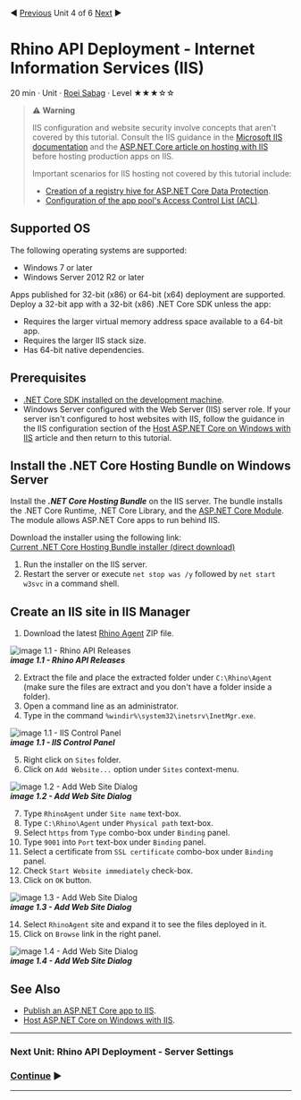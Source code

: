 :arrow_backward: [Previous](./03.DeploymentDocker.md) Unit 4 of 6 [Next](./05.ServerSettings.md) :arrow_forward:

# Rhino API Deployment - Internet Information Services (IIS)
20 min · Unit · [Roei Sabag](https://www.linkedin.com/in/roei-sabag-247aa18/) · Level ★★★☆☆  

> :warning: **Warning**
> 
> IIS configuration and website security involve concepts that aren't covered by this tutorial. Consult the IIS guidance in the [Microsoft IIS documentation](https://www.iis.net/) and the [ASP.NET Core article on hosting with IIS](https://docs.microsoft.com/en-us/aspnet/core/host-and-deploy/iis/?view=aspnetcore-5.0) before hosting production apps on IIS.
>
> Important scenarios for IIS hosting not covered by this tutorial include:
>
> * [Creation of a registry hive for ASP.NET Core Data Protection](https://docs.microsoft.com/en-us/aspnet/core/host-and-deploy/iis/?view=aspnetcore-5.0#data-protection).
> * [Configuration of the app pool's Access Control List (ACL)](https://docs.microsoft.com/en-us/aspnet/core/host-and-deploy/iis/?view=aspnetcore-5.0#application-pool-identity).

## Supported OS
The following operating systems are supported:  

* Windows 7 or later
* Windows Server 2012 R2 or later  

Apps published for 32-bit (x86) or 64-bit (x64) deployment are supported. Deploy a 32-bit app with a 32-bit (x86) .NET Core SDK unless the app:  

* Requires the larger virtual memory address space available to a 64-bit app.
* Requires the larger IIS stack size.
* Has 64-bit native dependencies.

## Prerequisites
* [.NET Core SDK installed on the development machine](./01.ConfigureDotnetAndSSLCertificate.md).
* Windows Server configured with the Web Server (IIS) server role. If your server isn't configured to host websites with IIS, follow the guidance in the IIS configuration section of the [Host ASP.NET Core on Windows with IIS](https://docs.microsoft.com/en-us/aspnet/core/host-and-deploy/iis/?view=aspnetcore-5.0#iis-configuration) article and then return to this tutorial.

## Install the .NET Core Hosting Bundle on Windows Server
Install the _**.NET Core Hosting Bundle**_ on the IIS server. The bundle installs the .NET Core Runtime, .NET Core Library, and the [ASP.NET Core Module](https://docs.microsoft.com/en-us/aspnet/core/host-and-deploy/aspnet-core-module?view=aspnetcore-5.0). The module allows ASP.NET Core apps to run behind IIS.  

Download the installer using the following link:  
[Current .NET Core Hosting Bundle installer (direct download)](https://dotnet.microsoft.com/permalink/dotnetcore-current-windows-runtime-bundle-installer)  

1. Run the installer on the IIS server.
2. Restart the server or execute `net stop was /y` followed by `net start w3svc` in a command shell.

## Create an IIS site in IIS Manager
1. Download the latest [Rhino Agent](https://github.com/savanna-projects/rhino-agent/releases) ZIP file.  

![image 1.1 - Rhino API Releases](./Images/m02u01_1.png)  
_**image 1.1 - Rhino API Releases**_  

2. Extract the file and place the extracted folder under `C:\Rhino\Agent` (make sure the files are extract and you don't have a folder inside a folder).
3. Open a command line as an administrator.
4. Type in the command `%windir%\system32\inetsrv\InetMgr.exe`.  

![image 1.1 - IIS Control Panel](./Images/m01u04_1.png)  
_**image 1.1 - IIS Control Panel**_   

5. Right click on `Sites` folder.
6. Click on `Add Website...` option under `Sites` context-menu.  

![image 1.2 - Add Web Site Dialog](./Images/m01u04_2.png)  
_**image 1.2 - Add Web Site Dialog**_ 

7. Type `RhinoAgent` under `Site name` text-box.
8. Type `C:\Rhino\Agent` under `Physical path` text-box.
9. Select `https` from `Type` combo-box under `Binding` panel.
10. Type `9001` into `Port` text-box under `Binding` panel.
11. Select a certificate from `SSL certificate` combo-box under `Binding` panel.
12. Check `Start Website immediately` check-box.
13. Click on `OK` button.  

![image 1.3 - Add Web Site Dialog](./Images/m01u04_3.png)  
_**image 1.3 - Add Web Site Dialog**_ 

14. Select `RhinoAgent` site and expand it to see the files deployed in it.
15. Click on `Browse` link in the right panel.  

![image 1.4 - Add Web Site Dialog](./Images/m01u04_4.png)  
_**image 1.4 - Add Web Site Dialog**_  

## See Also
* [Publish an ASP.NET Core app to IIS](https://docs.microsoft.com/en-us/aspnet/core/tutorials/publish-to-iis?view=aspnetcore-5.0&tabs=visual-studio).
* [Host ASP.NET Core on Windows with IIS](https://docs.microsoft.com/en-us/aspnet/core/host-and-deploy/iis/?view=aspnetcore-5.0).  

---
### Next Unit: Rhino API Deployment - Server Settings
### [Continue](./05.ServerSettings.md) :arrow_forward:
---
